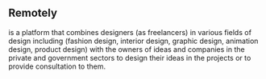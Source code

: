 
## Remotely 
is a platform that combines designers (as freelancers) in various fields of design including (fashion design, interior design, graphic design, animation design, product design) with the owners of ideas and companies in the private and government sectors to design their ideas in the projects or to provide consultation to them.
